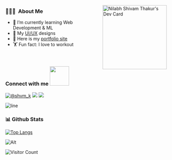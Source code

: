 <!-- ## 👋 &nbsp;Hey there! I'm Shivam -->

<div style="text-align: right">
</div>


<a href="https://app.daily.dev/shvm"><img src="https://api.daily.dev/devcards/a00b1d957a7c422e96f1c34094aa5892.png?r=2u5" width="200" align="right" alt="Nilabh Shivam Thakur's Dev Card"/></a>


### 👨🏻‍💻 &nbsp;About Me
- 🔗 I’m currently learning Web Development & ML
- 🎨 My [UI/UX](instagram.com/shvm.dev) designs
- 👐 Here is my [portfolio site](https://shvm-k.github.io) 
- 🏋️ Fun fact: I love to workout

<br>



### Connect with me <img src="https://media.giphy.com/media/LnQjpWaON8nhr21vNW/giphy.gif" width="60">
<a href="https://twitter.com/shvm_k"><img src="https://img.shields.io/badge/Twitter-1DA1F2?style=for-the-badge&logo=twitter&logoColor=white" alt="@shvm_k"></a>
<a href="https://www.linkedin.com/in/nilabh-shivam-thakur-b30a921b9/"><img src="https://img.shields.io/badge/LinkedIn-0077B5?style=for-the-badge&logo=linkedin&logoColor=white"></a>
<a href="mailto:nilabhshivam333@gmail.com"><img src="https://img.shields.io/badge/Gmail-D14836?style=for-the-badge&logo=gmail&logoColor=white"></a>


![line](https://cdn.discordapp.com/attachments/842741907720896512/842806312386428948/gif.gif)





### 📊 Github Stats

[![Top Langs](https://github-readme-stats.vercel.app/api/top-langs/?username=shvm-k&layout=compact&theme=dark)](https://github.com/shvm-k/github-readme-stats)

![Alt](https://repobeats.axiom.co/api/embed/0f615cc5cac801d7564623fe4552545c63d1247b.svg "Repobeats analytics image")

![Visitor Count](https://komarev.com/ghpvc/?username=shvm-k&style=for-the-badge&align="right")





 

